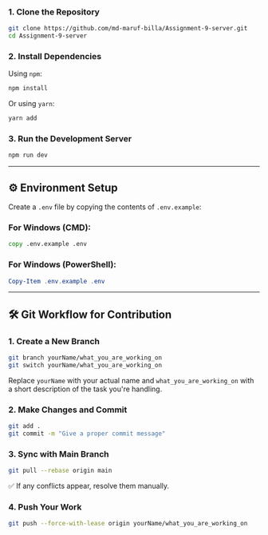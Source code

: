### 1. Clone the Repository

```bash
git clone https://github.com/md-maruf-billa/Assignment-9-server.git
cd Assignment-9-server
```

### 2. Install Dependencies

Using `npm`:

```bash
npm install
```

Or using `yarn`:

```bash
yarn add
```

### 3. Run the Development Server

```bash
npm run dev
```

---

## ⚙️ Environment Setup

Create a `.env` file by copying the contents of `.env.example`:

### For Windows (CMD):

```cmd
copy .env.example .env
```

### For Windows (PowerShell):

```powershell
Copy-Item .env.example .env
```

---

## 🛠️ Git Workflow for Contribution

### 1. Create a New Branch

```bash
git branch yourName/what_you_are_working_on
git switch yourName/what_you_are_working_on
```

Replace `yourName` with your actual name and `what_you_are_working_on` with a short description of the task you're handling.

### 2. Make Changes and Commit

```bash
git add .
git commit -m "Give a proper commit message"
```

### 3. Sync with Main Branch

```bash
git pull --rebase origin main
```

✅ If any conflicts appear, resolve them manually.

### 4. Push Your Work

```bash
git push --force-with-lease origin yourName/what_you_are_working_on
```
